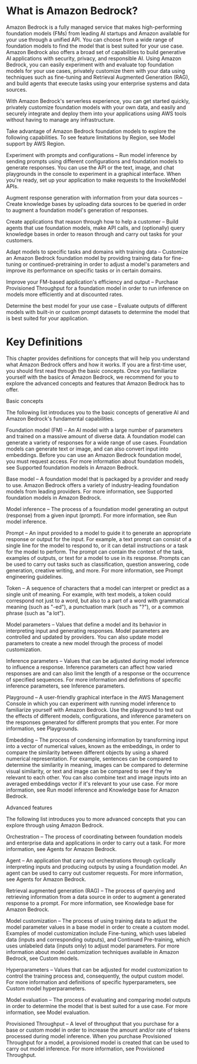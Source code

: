 # What is Amazon Bedrock? 

Amazon Bedrock is a fully managed service that makes high-performing foundation models (FMs) from leading AI startups and Amazon available for your use through a unified API. You can choose from a wide range of foundation models to find the model that is best suited for your use case. Amazon Bedrock also offers a broad set of capabilities to build generative AI applications with security, privacy, and responsible AI. Using Amazon Bedrock, you can easily experiment with and evaluate top foundation models for your use cases, privately customize them with your data using techniques such as fine-tuning and Retrieval Augmented Generation (RAG), and build agents that execute tasks using your enterprise systems and data sources.

With Amazon Bedrock's serverless experience, you can get started quickly, privately customize foundation models with your own data, and easily and securely integrate and deploy them into your applications using AWS tools without having to manage any infrastructure.

Take advantage of Amazon Bedrock foundation models to explore the following capabilities. To see feature limitations by Region, see Model support by AWS Region.

Experiment with prompts and configurations – Run model inference by sending prompts using different configurations and foundation models to generate responses. You can use the API or the text, image, and chat playgrounds in the console to experiment in a graphical interface. When you're ready, set up your application to make requests to the InvokeModel APIs.

Augment response generation with information from your data sources – Create knowledge bases by uploading data sources to be queried in order to augment a foundation model's generation of responses.

Create applications that reason through how to help a customer – Build agents that use foundation models, make API calls, and (optionally) query knowledge bases in order to reason through and carry out tasks for your customers.

Adapt models to specific tasks and domains with training data – Customize an Amazon Bedrock foundation model by providing training data for fine-tuning or continued-pretraining in order to adjust a model's parameters and improve its performance on specific tasks or in certain domains.

Improve your FM-based application's efficiency and output – Purchase Provisioned Throughput for a foundation model in order to run inference on models more efficiently and at discounted rates.

Determine the best model for your use case – Evaluate outputs of different models with built-in or custom prompt datasets to determine the model that is best suited for your application.

# Key Definitions

This chapter provides definitions for concepts that will help you understand what Amazon Bedrock offers and how it works. If you are a first-time user, you should first read through the basic concepts. Once you familiarize yourself with the basics of Amazon Bedrock, we recommend for you to explore the advanced concepts and features that Amazon Bedrock has to offer.

Basic concepts

The following list introduces you to the basic concepts of generative AI and Amazon Bedrock's fundamental capabilities.

Foundation model (FM) – An AI model with a large number of parameters and trained on a massive amount of diverse data. A foundation model can generate a variety of responses for a wide range of use cases. Foundation models can generate text or image, and can also convert input into embeddings. Before you can use an Amazon Bedrock foundation model, you must request access. For more information about foundation models, see Supported foundation models in Amazon Bedrock.

Base model – A foundation model that is packaged by a provider and ready to use. Amazon Bedrock offers a variety of industry-leading foundation models from leading providers. For more information, see Supported foundation models in Amazon Bedrock.

Model inference – The process of a foundation model generating an output (response) from a given input (prompt). For more information, see Run model inference.

Prompt – An input provided to a model to guide it to generate an appropriate response or output for the input. For example, a text prompt can consist of a single line for the model to respond to, or it can detail instructions or a task for the model to perform. The prompt can contain the context of the task, examples of outputs, or text for a model to use in its response. Prompts can be used to carry out tasks such as classification, question answering, code generation, creative writing, and more. For more information, see Prompt engineering guidelines.

Token – A sequence of characters that a model can interpret or predict as a single unit of meaning. For example, with text models, a token could correspond not just to a word, but also to a part of a word with grammatical meaning (such as "-ed"), a punctuation mark (such as "?"), or a common phrase (such as "a lot").

Model parameters – Values that define a model and its behavior in interpreting input and generating responses. Model parameters are controlled and updated by providers. You can also update model parameters to create a new model through the process of model customization.

Inference parameters – Values that can be adjusted during model inference to influence a response. Inference parameters can affect how varied responses are and can also limit the length of a response or the occurrence of specified sequences. For more information and definitions of specific inference parameters, see Inference parameters.

Playground – A user-friendly graphical interface in the AWS Management Console in which you can experiment with running model inference to familiarize yourself with Amazon Bedrock. Use the playground to test out the effects of different models, configurations, and inference parameters on the responses generated for different prompts that you enter. For more information, see Playgrounds.

Embedding – The process of condensing information by transforming input into a vector of numerical values, known as the embeddings, in order to compare the similarity between different objects by using a shared numerical representation. For example, sentences can be compared to determine the similarity in meaning, images can be compared to determine visual similarity, or text and image can be compared to see if they're relevant to each other. You can also combine text and image inputs into an averaged embeddings vector if it's relevant to your use case. For more information, see Run model inference and Knowledge base for Amazon Bedrock.

Advanced features

The following list introduces you to more advanced concepts that you can explore through using Amazon Bedrock.

Orchestration – The process of coordinating between foundation models and enterprise data and applications in order to carry out a task. For more information, see Agents for Amazon Bedrock.

Agent – An application that carry out orchestrations through cyclically interpreting inputs and producing outputs by using a foundation model. An agent can be used to carry out customer requests. For more information, see Agents for Amazon Bedrock.

Retrieval augmented generation (RAG) – The process of querying and retrieving information from a data source in order to augment a generated response to a prompt. For more information, see Knowledge base for Amazon Bedrock.

Model customization – The process of using training data to adjust the model parameter values in a base model in order to create a custom model. Examples of model customization include Fine-tuning, which uses labeled data (inputs and corresponding outputs), and Continued Pre-training, which uses unlabeled data (inputs only) to adjust model parameters. For more information about model customization techniques available in Amazon Bedrock, see Custom models.

Hyperparameters – Values that can be adjusted for model customization to control the training process and, consequently, the output custom model. For more information and definitions of specific hyperparameters, see Custom model hyperparameters.

Model evaluation – The process of evaluating and comparing model outputs in order to determine the model that is best suited for a use case. For more information, see Model evaluation.

Provisioned Throughput – A level of throughput that you purchase for a base or custom model in order to increase the amount and/or rate of tokens processed during model inference. When you purchase Provisioned Throughput for a model, a provisioned model is created that can be used to carry out model inference. For more information, see Provisioned Throughput.